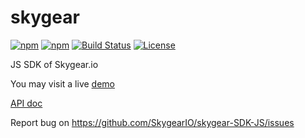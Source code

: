 # skygear

[![npm](https://img.shields.io/npm/v/skygear.svg)](https://www.npmjs.com/package/skygear)
[![npm](https://img.shields.io/npm/dt/skygear.svg)](https://www.npmjs.com/package/skygear)
[![Build Status](https://travis-ci.org/SkygearIO/skygear-SDK-JS.svg?branch=master)](https://travis-ci.org/SkygearIO/skygear-SDK-JS)
[![License](https://img.shields.io/npm/l/skygear.svg)](https://www.npmjs.com/package/skygear)

JS SDK of Skygear.io

You may visit a live [demo](https://sdkjsexample.skygeario.com/static/example/index.html)

[API doc](https://doc.esdoc.org/github.com/skygeario/skygear-SDK-JS/)

Report bug on https://github.com/SkygearIO/skygear-SDK-JS/issues

